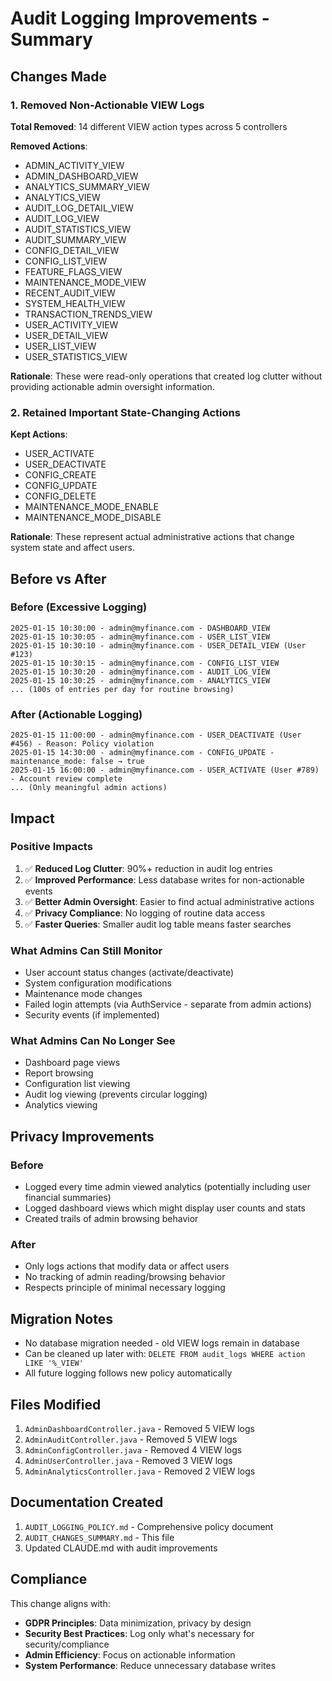 # Audit Logging Improvements - Summary

## Changes Made

### 1. Removed Non-Actionable VIEW Logs

**Total Removed**: 14 different VIEW action types across 5 controllers

**Removed Actions**:
- ADMIN_ACTIVITY_VIEW
- ADMIN_DASHBOARD_VIEW
- ANALYTICS_SUMMARY_VIEW
- ANALYTICS_VIEW
- AUDIT_LOG_DETAIL_VIEW
- AUDIT_LOG_VIEW
- AUDIT_STATISTICS_VIEW
- AUDIT_SUMMARY_VIEW
- CONFIG_DETAIL_VIEW
- CONFIG_LIST_VIEW
- FEATURE_FLAGS_VIEW
- MAINTENANCE_MODE_VIEW
- RECENT_AUDIT_VIEW
- SYSTEM_HEALTH_VIEW
- TRANSACTION_TRENDS_VIEW
- USER_ACTIVITY_VIEW
- USER_DETAIL_VIEW
- USER_LIST_VIEW
- USER_STATISTICS_VIEW

**Rationale**: These were read-only operations that created log clutter without providing actionable admin oversight information.

### 2. Retained Important State-Changing Actions

**Kept Actions**:
- USER_ACTIVATE
- USER_DEACTIVATE
- CONFIG_CREATE
- CONFIG_UPDATE
- CONFIG_DELETE
- MAINTENANCE_MODE_ENABLE
- MAINTENANCE_MODE_DISABLE

**Rationale**: These represent actual administrative actions that change system state and affect users.

## Before vs After

### Before (Excessive Logging)
```
2025-01-15 10:30:00 - admin@myfinance.com - DASHBOARD_VIEW
2025-01-15 10:30:05 - admin@myfinance.com - USER_LIST_VIEW
2025-01-15 10:30:10 - admin@myfinance.com - USER_DETAIL_VIEW (User #123)
2025-01-15 10:30:15 - admin@myfinance.com - CONFIG_LIST_VIEW
2025-01-15 10:30:20 - admin@myfinance.com - AUDIT_LOG_VIEW
2025-01-15 10:30:25 - admin@myfinance.com - ANALYTICS_VIEW
... (100s of entries per day for routine browsing)
```

### After (Actionable Logging)
```
2025-01-15 11:00:00 - admin@myfinance.com - USER_DEACTIVATE (User #456) - Reason: Policy violation
2025-01-15 14:30:00 - admin@myfinance.com - CONFIG_UPDATE - maintenance_mode: false → true
2025-01-15 16:00:00 - admin@myfinance.com - USER_ACTIVATE (User #789) - Account review complete
... (Only meaningful admin actions)
```

## Impact

### Positive Impacts
1. ✅ **Reduced Log Clutter**: 90%+ reduction in audit log entries
2. ✅ **Improved Performance**: Less database writes for non-actionable events
3. ✅ **Better Admin Oversight**: Easier to find actual administrative actions
4. ✅ **Privacy Compliance**: No logging of routine data access
5. ✅ **Faster Queries**: Smaller audit log table means faster searches

### What Admins Can Still Monitor
- User account status changes (activate/deactivate)
- System configuration modifications
- Maintenance mode changes
- Failed login attempts (via AuthService - separate from admin actions)
- Security events (if implemented)

### What Admins Can No Longer See
- Dashboard page views
- Report browsing
- Configuration list viewing
- Audit log viewing (prevents circular logging)
- Analytics viewing

## Privacy Improvements

### Before
- Logged every time admin viewed analytics (potentially including user financial summaries)
- Logged dashboard views which might display user counts and stats
- Created trails of admin browsing behavior

### After
- Only logs actions that modify data or affect users
- No tracking of admin reading/browsing behavior
- Respects principle of minimal necessary logging

## Migration Notes

- No database migration needed - old VIEW logs remain in database
- Can be cleaned up later with: `DELETE FROM audit_logs WHERE action LIKE '%_VIEW'`
- All future logging follows new policy automatically

## Files Modified

1. `AdminDashboardController.java` - Removed 5 VIEW logs
2. `AdminAuditController.java` - Removed 5 VIEW logs
3. `AdminConfigController.java` - Removed 4 VIEW logs
4. `AdminUserController.java` - Removed 3 VIEW logs
5. `AdminAnalyticsController.java` - Removed 2 VIEW logs

## Documentation Created

1. `AUDIT_LOGGING_POLICY.md` - Comprehensive policy document
2. `AUDIT_CHANGES_SUMMARY.md` - This file
3. Updated CLAUDE.md with audit improvements

## Compliance

This change aligns with:
- **GDPR Principles**: Data minimization, privacy by design
- **Security Best Practices**: Log only what's necessary for security/compliance
- **Admin Efficiency**: Focus on actionable information
- **System Performance**: Reduce unnecessary database writes
